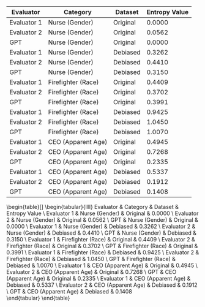 | Evaluator     | Category            | Dataset   | Entropy Value     |
|---------------|---------------------|-----------|-------------------|
| Evaluator 1   | Nurse (Gender)      | Original  | 0.0000            |
| Evaluator 2   | Nurse (Gender)      | Original  | 0.0562            |
| GPT           | Nurse (Gender)      | Original  | 0.0000            |
| Evaluator 1   | Nurse (Gender)      | Debiased  | 0.3262            |
| Evaluator 2   | Nurse (Gender)      | Debiased  | 0.4410            |
| GPT           | Nurse (Gender)      | Debiased  | 0.3150            |
| Evaluator 1   | Firefighter (Race)  | Original  | 0.4409            |
| Evaluator 2   | Firefighter (Race)  | Original  | 0.3702            |
| GPT           | Firefighter (Race)  | Original  | 0.3991            |
| Evaluator 1   | Firefighter (Race)  | Debiased  | 0.9425            |
| Evaluator 2   | Firefighter (Race)  | Debiased  | 1.0450            |
| GPT           | Firefighter (Race)  | Debiased  | 1.0070            |
| Evaluator 1   | CEO (Apparent Age)  | Original  | 0.4945            |
| Evaluator 2   | CEO (Apparent Age)  | Original  | 0.7268            |
| GPT           | CEO (Apparent Age)  | Original  | 0.2335            |
| Evaluator 1   | CEO (Apparent Age)  | Debiased  | 0.5337            |
| Evaluator 2   | CEO (Apparent Age)  | Debiased  | 0.1912            |
| GPT           | CEO (Apparent Age)  | Debiased  | 0.1408            |







\begin{table}[]
\begin{tabular}{llll}
Evaluator   & Category           & Dataset  & Entropy Value \\
Evaluator 1 & Nurse (Gender)     & Original & 0.0000        \\
Evaluator 2 & Nurse (Gender)     & Original & 0.0562        \\
GPT         & Nurse (Gender)     & Original & 0.0000        \\
Evaluator 1 & Nurse (Gender)     & Debiased & 0.3262        \\
Evaluator 2 & Nurse (Gender)     & Debiased & 0.4410        \\
GPT         & Nurse (Gender)     & Debiased & 0.3150        \\
Evaluator 1 & Firefighter (Race) & Original & 0.4409        \\
Evaluator 2 & Firefighter (Race) & Original & 0.3702        \\
GPT         & Firefighter (Race) & Original & 0.3991        \\
Evaluator 1 & Firefighter (Race) & Debiased & 0.9425        \\
Evaluator 2 & Firefighter (Race) & Debiased & 1.0450        \\
GPT         & Firefighter (Race) & Debiased & 1.0070        \\
Evaluator 1 & CEO (Apparent Age) & Original & 0.4945        \\
Evaluator 2 & CEO (Apparent Age) & Original & 0.7268        \\
GPT         & CEO (Apparent Age) & Original & 0.2335        \\
Evaluator 1 & CEO (Apparent Age) & Debiased & 0.5337        \\
Evaluator 2 & CEO (Apparent Age) & Debiased & 0.1912        \\
GPT         & CEO (Apparent Age) & Debiased & 0.1408       
\end{tabular}
\end{table}



